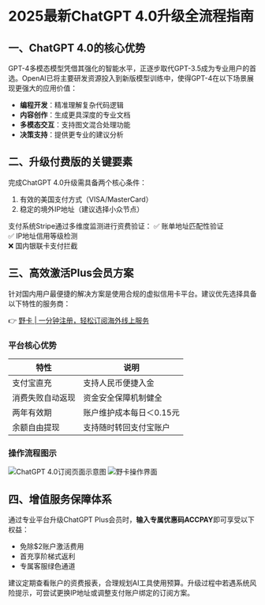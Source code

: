 # 2025最新ChatGPT 4.0升级全流程指南

## 一、ChatGPT 4.0的核心优势
GPT-4多模态模型凭借其强化的智能水平，正逐步取代GPT-3.5成为专业用户的首选。OpenAI已将主要研发资源投入到新版模型训练中，使得GPT-4在以下场景展现更强大的应用价值：

- **编程开发**：精准理解复杂代码逻辑
- **内容创作**：生成更具深度的专业文档
- **多模态交互**：支持图文混合处理功能
- **决策支持**：提供更专业的建议分析

## 二、升级付费版的关键要素
完成ChatGPT 4.0升级需具备两个核心条件：
1. 有效的美国支付方式（VISA/MasterCard）
2. 稳定的境外IP地址（建议选择小众节点）

支付系统Stripe通过多维度监测进行资费验证：
✅ 账单地址匹配性验证  
✅ IP地址信用等级检测  
❌ 国内银联卡支付拦截

## 三、高效激活Plus会员方案
针对国内用户最便捷的解决方案是使用合规的虚拟信用卡平台。建议优先选择具备以下特性的服务商：

👉 [野卡 | 一分钟注册，轻松订阅海外线上服务](https://bbtdd.com/yeka)

### 平台核心优势
| 特性                    | 说明                          |
|-------------------------|-----------------------------|
| 支付宝直充             | 支持人民币便捷入金          |
| 消费失败自动返现       | 资金安全保障机制健全        |
| 两年有效期             | 账户维护成本每日＜0.15元    |
| 余额自由提现           | 支持随时转回支付宝账户      |

### 操作流程图示
![ChatGPT 4.0订阅页面示意图](https://bbtdd.com/wp-content/uploads/img/1932152647125.webp)
![野卡操作界面](https://bbtdd.com/wp-content/uploads/img/9441282047506.webp)

## 四、增值服务保障体系
通过专业平台升级ChatGPT Plus会员时，**输入专属优惠码ACCPAY**即可享受以下权益：
- 免除$2账户激活费用
- 首充享阶梯式返利
- 专属客服绿色通道

建议定期查看账户的资费报表，合理规划AI工具使用预算。升级过程中若遇系统风险提示，可尝试更换IP地址或调整支付账户绑定的订阅方案。